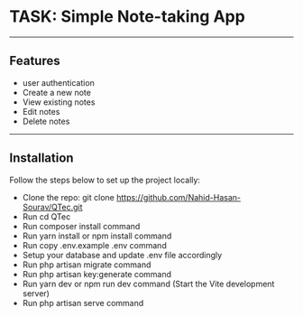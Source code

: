 # TASK: Simple Note-taking App

<hr>


## Features
- user authentication
- Create a new note
- View existing notes
- Edit notes
- Delete notes

<hr>

## Installation
Follow the steps below to set up the project locally:
- Clone the repo: git clone https://github.com/Nahid-Hasan-Sourav/QTec.git
- Run cd QTec
- Run composer install command
- Run yarn install or npm install command
- Run copy .env.example .env command
- Setup your database and update .env file accordingly
- Run php artisan migrate command
- Run php artisan key:generate command
- Run yarn dev or npm run dev command (Start the Vite development server)
- Run php artisan serve command